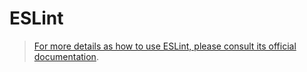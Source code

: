 # ESLint

> [For more details as how to use ESLint, please consult its official documentation](https://eslint.org/).
